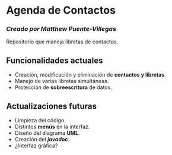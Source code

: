 # Agenda de Contactos
### *Creado por Matthew Puente-Villegas*
Repositorio que maneja libretas de contactos.
## Funcionalidades actuales
- Creación, modificación y eliminación de **contactos y libretas**.
- Manejo de varias libretas simultáneas.
- Protección de **sobreescritura** de datos.

## Actualizaciones futuras
- Limpieza del código.
- Distintos **menús** en la interfaz.
- Diseño del diagrama **UML**.
- Creación del ***javadoc***.
- ¿Interfaz gráfica?
